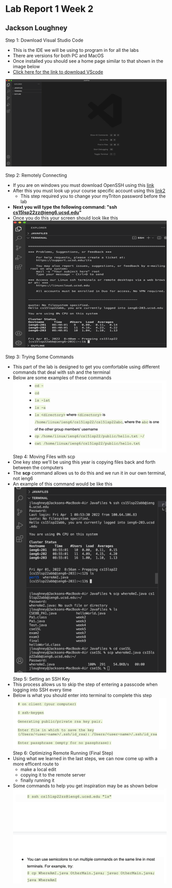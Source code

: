 # Lab Report 1 Week 2
## Jackson Loughney

Step 1: 
Download Visual Studio Code
* This is the IDE we will be using to program in for all the labs
* There are versions for both PC and MacOS
* Once installed you should see a home page similar to that shown in the image below
* [Click here for the link to download VScode](https://code.visualstudio.com/)

![Image](VScodeInstall.png)

Step 2: 
Remotely Connecting
* If you are on windows you must download OpenSSH using this [link](https://docs.microsoft.com/en-us/windows-server/administration/openssh/openssh_install_firstuse)
* After this you must look up your course specific account using this [link2](https://sdacs.ucsd.edu/~icc/index.php)
    * This step required you to change your myTriton password before the lab
* **Next you will type the following command: "ssh cs15lsp22zz@ieng6.ucsd.edu"**
* Once you do this your screen should look like this
![Image](remotelyConnecting.png)

Step 3:
Trying Some Commands
* This part of the lab is designed to get you comfortable using different commands that deal with ssh and the terminal
* Below are some examples of these commands
![Image](commands.png)
Step 4:
Moving Files with scp
* One key step we'll be using this year is copying files back and forth between the computers
* The **scp** command allows us to do this and we run it in our own terminal, not ieng6
* An example of this command would be like this 
![Image](scp.png)
Step 5:
Setting an SSH Key
* This process allows us to skip the step of entering a passcode when logging into SSH every time
* Below is what you should enter into terminal to complete this step
![Image](SSHkey.png)
Step 6:
Optimizing Remote Running (Final Step)
* Using what we learned in the last steps, we can now come up with a more efficent route to
    * make a local edit
    * copying it to the remote server
    * finally running it
* Some commands to help you get inspiration may be as shown below
![Image](step6lab.png)


